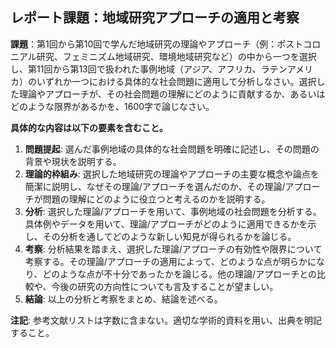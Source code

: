 ## レポート課題：地域研究アプローチの適用と考察

**課題**：第1回から第10回で学んだ地域研究の理論やアプローチ（例：ポストコロニアル研究、フェミニズム地域研究、環境地域研究など）の中から一つを選択し、第11回から第13回で扱われた事例地域（アジア、アフリカ、ラテンアメリカ）のいずれか一つにおける具体的な社会問題に適用して分析しなさい。選択した理論やアプローチが、その社会問題の理解にどのように貢献するか、あるいはどのような限界があるかを、1600字で論じなさい。

**具体的な内容は以下の要素を含むこと。**

1. **問題提起**: 選んだ事例地域の具体的な社会問題を明確に記述し、その問題の背景や現状を説明する。
2. **理論的枠組み**: 選択した地域研究の理論やアプローチの主要な概念や論点を簡潔に説明し、なぜその理論/アプローチを選んだのか、その理論/アプローチが問題の理解にどのように役立つと考えるのかを説明する。
3. **分析**: 選択した理論/アプローチを用いて、事例地域の社会問題を分析する。具体例やデータを用いて、理論/アプローチがどのように適用できるかを示し、その分析を通してどのような新しい知見が得られるかを論じる。
4. **考察**: 分析結果を踏まえ、選択した理論/アプローチの有効性や限界について考察する。その理論/アプローチの適用によって、どのような点が明らかになり、どのような点が不十分であったかを論じる。他の理論/アプローチとの比較や、今後の研究の方向性についても言及することが望ましい。
5. **結論**: 以上の分析と考察をまとめ、結論を述べる。


**注記**: 参考文献リストは字数に含まない。適切な学術的資料を用い、出典を明記すること。
